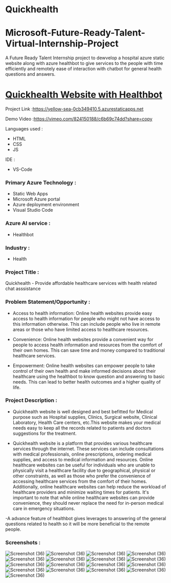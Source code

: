 # Quickhealth
# Microsoft-Future-Ready-Talent-Virtual-Internship-Project

A Future Ready Talent Internship project to dewvelop a hospital azure static website along with azure healthbot to give services to the people with time efficiently and remotely ease of interaction with chatbot for general  health questions and answers. 

# [ Quickhealth Website with Healthbot](https://yellow-sea-0cb349410.5.azurestaticapps.net)

Project Link :https://yellow-sea-0cb349410.5.azurestaticapps.net

Demo Video :https://vimeo.com/824150188/c6b69c74dd?share=copy

Languages used :
- HTML
- CSS
- JS

IDE : 
- VS-Code

### Primary Azure Technology :

- Static Web Apps
- Microsoft Azure portal
- Azure deployment environment
- Visual Studio Code

### Azure AI service :
- Healthbot
### Industry :
- Health

### Project Title :
Quickhealth - Provide affordable healthcare services with health related chat asssistance 

### Problem Statement/Opportunity :
- Access to health information: Online health websites provide easy access to health information for people who might not have access to this information otherwise. This can include people who live in remote areas or those who have limited access to healthcare resources.

- Convenience: Online health websites provide a convenient way for people to access health information and resources from the comfort of their own homes. This can save time and money compared to traditional healthcare services.

- Empowerment: Online health websites can empower people to take control of their own health and make informed decisions about their healthcare using the healthbot to know question and answering to basic needs. This can lead to better health outcomes and a higher quality of life.

### Project Description :
- Quickhealth website is well designed and best befitted for Medical purpose such as Hospital supplies, Clinics, Surgical website, Clinical Laboratory, Health Care centers, etc.This website makes your medical needs easy to keep all the records related to patients and doctors suggestions for the treatment.

- Quickhealth website is a platform that provides various healthcare services through the internet. These services can include consultations with medical professionals, online prescriptions, ordering medical supplies, and access to medical information and resources. Online healthcare websites can be useful for individuals who are unable to physically visit a healthcare facility due to geographical, physical or other constraints, as well as those who prefer the convenience of accessing healthcare services from the comfort of their homes. Additionally, online healthcare websites can help reduce the workload of healthcare providers and minimize waiting times for patients. It's important to note that while online healthcare websites can provide convenience, they should never replace the need for in-person medical care in emergency situations.

-A advance feature of healthbot gives leverages to answering of the general questions related to health so it will be more beneficial to the remote people. 

### Screenshots :

![Screenshot (36)](https://github.com/Saket8538/Quickhealth/blob/main/images/Screenshot%20(160).png)
![Screenshot (36)](https://github.com/Saket8538/Quickhealth/blob/main/images/Screenshot%20(161).png)
![Screenshot (36)](https://github.com/Saket8538/Quickhealth/blob/main/images/Screenshot%20(162).png)
![Screenshot (36)](https://github.com/Saket8538/Quickhealth/blob/main/images/Screenshot%20(163).png)
![Screenshot (36)](https://github.com/Saket8538/Quickhealth/blob/main/images/Screenshot%20(164).png)
![Screenshot (36)](https://github.com/Saket8538/Quickhealth/blob/main/images/Screenshot%20(165).png)
![Screenshot (36)](https://github.com/Saket8538/Quickhealth/blob/main/images/Screenshot%20(166).png)
![Screenshot (36)](https://github.com/Saket8538/Quickhealth/blob/main/images/Screenshot%20(167).png)
![Screenshot (36)](https://github.com/Saket8538/Quickhealth/blob/main/images/Screenshot%20(168).png)
![Screenshot (36)](https://github.com/Saket8538/Quickhealth/blob/main/images/Screenshot%20(169).png)
![Screenshot (36)](https://github.com/Saket8538/Quickhealth/blob/main/images/Screenshot%20(170).png)
![Screenshot (36)](https://github.com/Saket8538/Quickhealth/blob/main/images/Screenshot%20(171).png)
![Screenshot (36)](https://github.com/Saket8538/Quickhealth/blob/main/images/Screenshot%20(172).png)
![Screenshot (36)](https://github.com/Saket8538/Quickhealth/blob/main/images/Screenshot%20(173).png)
![Screenshot (36)](https://github.com/Saket8538/Quickhealth/blob/main/images/Screenshot%20(174).png)
![Screenshot (36)](https://github.com/Saket8538/Quickhealth/blob/main/images/Screenshot%20(175).png)
![Screenshot (36)](https://github.com/Saket8538/Quickhealth/blob/main/images/Screenshot%20(176).png)



